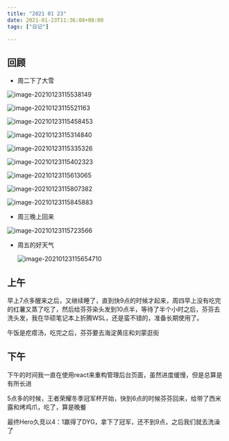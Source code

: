 ```yaml
---
title: "2021 01 23"
date: 2021-01-23T11:36:08+08:00
tags: ["日记"]

---
```


## 回顾

- 周二下了大雪

![image-20210123115538149](https://i.loli.net/2021/01/23/bEmfrRvo2c768pQ.png)

![image-20210123115521163](https://i.loli.net/2021/01/23/QH7zPMtd9RADwir.png)

![image-20210123115458453](https://i.loli.net/2021/01/23/GIRNzes2MDbFpo8.png)

![image-20210123115314840](https://i.loli.net/2021/01/23/MYysG38nVq1tXBi.png)

![image-20210123115335326](https://i.loli.net/2021/01/23/kUQWpFVtNLJXdES.png)

![image-20210123115402323](https://i.loli.net/2021/01/23/YJqFQLcN8jpBdt4.png)

![image-20210123115613065](https://i.loli.net/2021/01/23/52rudbo9IKhQcaU.png)

![image-20210123115807382](https://i.loli.net/2021/01/23/rHqAvhkm3iaQOoc.png)

![image-20210123115845883](https://i.loli.net/2021/01/23/bR9CS8jl1Da4Vtn.png)

- 周三晚上回来

![image-20210123115723566](https://i.loli.net/2021/01/23/qS8PaJWXvB7ZdC2.png)

- 周五的好天气

  ![image-20210123115654710](https://i.loli.net/2021/01/23/XcOAg6xyDQ5mRqU.png)

## 上午

早上7点多醒来之后，又继续睡了，直到快9点的时候才起来，周四早上没有吃完的红薯又蒸了吃了，然后给芬芬染头发到10点半，等待了半个小时之后，芬芬去洗头发，我在华硕笔记本上折腾WSL，还是蛮不错的，准备长期使用了。

午饭是疙瘩汤，吃完之后，芬芬要去海淀黄庄和刘蒙逛街

## 下午

下午的时间我一直在使用react来重构管理后台页面，虽然进度缓慢，但是总算是有所长进

5点多的时候，王者荣耀冬季冠军杯开始，快到6点的时候芬芬回来，给带了西米露和烤鸡爪，吃了，算是晚餐

最终Hero久竞以4：1赢得了DYG，拿下了冠军，还不到9点，之后我们就去洗澡了





